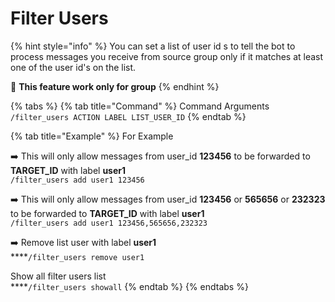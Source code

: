 # Filter Users

{% hint style="info" %}
You can set a list of user id s to tell the bot to process messages you receive from source group only if it matches at least one of the user id's on the list.

🛑 **This feature work only for group**
{% endhint %}

{% tabs %}
{% tab title="Command" %}
Command Arguments\
`/filter_users ACTION LABEL LIST_USER_ID`
{% endtab %}

{% tab title="Example" %}
For Example

➡️ This will only allow messages from user\_id **123456** to be forwarded to **TARGET\_ID** with label **user1** \
`/filter_users add user1 123456`

➡️ This will only allow messages from user\_id **123456** or **565656** or **232323** to be forwarded to **TARGET\_ID** with label **user1** \
`/filter_users add user1 123456,565656,232323`

➡️ Remove list user with label **user1** \
****`/filter_users remove user1`

Show all filter users list \
****`/filter_users showall`
{% endtab %}
{% endtabs %}
